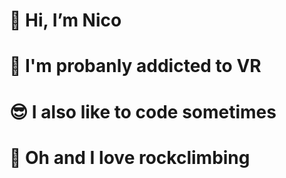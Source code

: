 # 👋 Hi, I’m Nico
# 💯 I'm probanly addicted to VR
# 😎 I also like to code sometimes
# 🧗 Oh and I love rockclimbing
